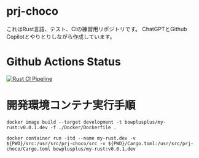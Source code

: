 # prj-choco  
これはRust言語、テスト、CIの練習用リポジトリです。
ChatGPTとGithub Copilotとやりとりしながら作成しています。

# Github Actions Status
[![Rust CI Pipeline](https://github.com/bowplusplus/prj-choco/actions/workflows/workflows.yml/badge.svg)](https://github.com/bowplusplus/prj-choco/actions/workflows/workflows.yml)

# 開発環境コンテナ実行手順
```
docker image build --target development -t bowplusplus/my-rust:v0.0.1.dev -f ./Docker/Dockerfile .
```

```
docker container run -itd --name my-rust.dev -v ${PWD}/src:/usr/src/prj-choco/src -v ${PWD}/Cargo.toml:/usr/src/prj-choco/Cargo.toml bowplusplus/my-rust:v0.0.1.dev
```